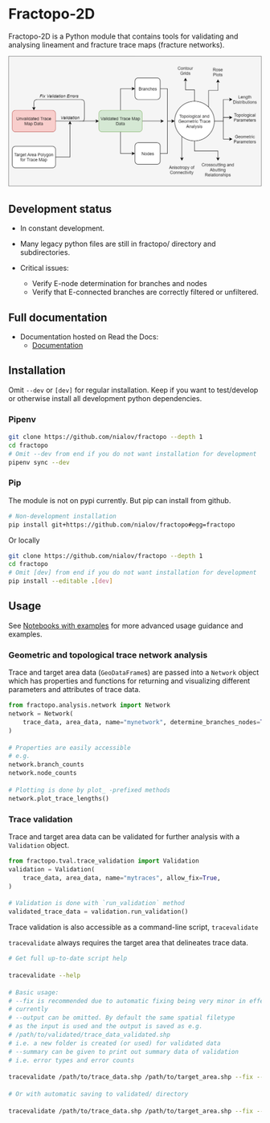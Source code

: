# Fractopo-2D

Fractopo-2D is a Python module that contains tools for validating and
analysing lineament and fracture trace maps (fracture networks).

![Overview of fractopo-2D](docs_src/imgs/fractopo_2d_diagram.png)

## Development status

  - In constant development.

  - Many legacy python files are still in fractopo/ directory and
    subdirectories.

  - Critical issues:
    
      - Verify E-node determination for branches and nodes
      - Verify that E-connected branches are correctly filtered or
        unfiltered.

## Full documentation

  - Documentation hosted on Read the Docs:
      - [Documentation](https://fractopo.readthedocs.io/en/latest/index.html)

## Installation

Omit `--dev` or `[dev]` for regular installation. Keep if you want to
test/develop or otherwise install all development python dependencies.

### Pipenv

``` bash
git clone https://github.com/nialov/fractopo --depth 1
cd fractopo
# Omit --dev from end if you do not want installation for development
pipenv sync --dev
```

### Pip

The module is not on pypi currently. But pip can install from github.

``` bash
# Non-development installation
pip install git+https://github.com/nialov/fractopo#egg=fractopo
```

Or locally

``` bash
git clone https://github.com/nialov/fractopo --depth 1
cd fractopo
# Omit [dev] from end if you do not want installation for development
pip install --editable .[dev]
```

## Usage

See [Notebooks with examples](https://tinyurl.com/yb4tj47e) for more
advanced usage guidance and examples.

### Geometric and topological trace network analysis

Trace and target area data (`GeoDataFrame`s) are passed into a `Network`
object which has properties and functions for returning and visualizing
different parameters and attributes of trace data.

``` python
from fractopo.analysis.network import Network
network = Network(
    trace_data, area_data, name="mynetwork", determine_branches_nodes=True,
)

# Properties are easily accessible
# e.g.
network.branch_counts
network.node_counts

# Plotting is done by plot_ -prefixed methods
network.plot_trace_lengths()
```

### Trace validation

Trace and target area data can be validated for further analysis with a
`Validation` object.

``` python
from fractopo.tval.trace_validation import Validation
validation = Validation(
    trace_data, area_data, name="mytraces", allow_fix=True,
)

# Validation is done with `run_validation` method
validated_trace_data = validation.run_validation()
```

Trace validation is also accessible as a command-line script,
`tracevalidate`

`tracevalidate` always requires the target area that delineates trace
data.

``` bash
# Get full up-to-date script help

tracevalidate --help

# Basic usage:
# --fix is recommended due to automatic fixing being very minor in effect
# currently
# --output can be omitted. By default the same spatial filetype
# as the input is used and the output is saved as e.g.
# /path/to/validated/trace_data_validated.shp
# i.e. a new folder is created (or used) for validated data
# --summary can be given to print out summary data of validation
# i.e. error types and error counts

tracevalidate /path/to/trace_data.shp /path/to/target_area.shp --fix --output /path/to/output_data.shp

# Or with automatic saving to validated/ directory

tracevalidate /path/to/trace_data.shp /path/to/target_area.shp --fix --summary
```
